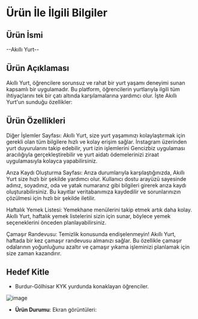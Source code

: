 

# Ürün İle İlgili Bilgiler

## Ürün İsmi

--Akıllı Yurt--

## Ürün Açıklaması

Akıllı Yurt, öğrencilere sorunsuz ve rahat bir yurt yaşamı deneyimi sunan kapsamlı bir uygulamadır. Bu platform, öğrencilerin yurtlarıyla ilgili tüm ihtiyaçlarını tek bir çatı altında karşılamalarına yardımcı olur. İşte Akıllı Yurt'un sunduğu özellikler:

## Ürün Özellikleri

Diğer İşlemler Sayfası: Akıllı Yurt, size yurt yaşamınızı kolaylaştırmak için gerekli olan tüm bilgilere hızlı ve kolay erişim sağlar. İnstagram üzerinden yurt duyurularını takip edebilir, yurt izin işlemlerini Gencizbiz uygulaması aracılığıyla gerçekleştirebilir ve yurt aidatı ödemelerinizi ziraat uygulamasıyla kolayca yapabilirsiniz.

Arıza Kaydı Oluşturma Sayfası: Arıza durumlarıyla karşılaştığınızda, Akıllı Yurt size hızlı bir şekilde yardımcı olur. Kullanıcı dostu arayüzü sayesinde adınız, soyadınız, oda ve yatak numaranız gibi bilgileri girerek arıza kaydı oluşturabilirsiniz. Bu kayıtlar veritabanımıza kaydedilir ve sorunlarınızın çözülmesi için hızlı bir şekilde iletilir.

Haftalık Yemek Listesi: Yemekhane menülerini takip etmek artık daha kolay. Akıllı Yurt, haftalık yemek listelerini sizin için sunar, böylece yemek seçeneklerini önceden planlayabilirsiniz.

Çamaşır Randevusu: Temizlik konusunda endişelenmeyin! Akıllı Yurt, haftada bir kez çamaşır randevusu almanızı sağlar. Bu özellikle çamaşır odalarının yoğunluğunu azaltır ve çamaşır yıkama işleminizi planlamak için size zaman kazandırır.


## Hedef Kitle

- Burdur-Gölhisar KYK yurdunda konaklayan öğrenciler.








![image](https://github.com/Renanuya/F-42-bootcamp/assets/74377173/3b6b99aa-7bb5-46d8-a11b-9901beada227)


- **Ürün Durumu**: Ekran görüntüleri:



